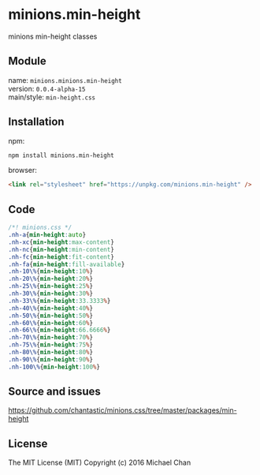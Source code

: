 # minions.min-height
minions min-height classes

## Module
name: `minions.minions.min-height`  
version: `0.0.4-alpha-15`  
main/style: `min-height.css`  

## Installation
npm:
```bash
npm install minions.min-height
```

browser:
```html
<link rel="stylesheet" href="https://unpkg.com/minions.min-height" />
```

## Code
```css
/*! minions.css */
.nh-a{min-height:auto}
.nh-xc{min-height:max-content}
.nh-nc{min-height:min-content}
.nh-fc{min-height:fit-content}
.nh-fa{min-height:fill-available}
.nh-10\%{min-height:10%}
.nh-20\%{min-height:20%}
.nh-25\%{min-height:25%}
.nh-30\%{min-height:30%}
.nh-33\%{min-height:33.3333%}
.nh-40\%{min-height:40%}
.nh-50\%{min-height:50%}
.nh-60\%{min-height:60%}
.nh-66\%{min-height:66.6666%}
.nh-70\%{min-height:70%}
.nh-75\%{min-height:75%}
.nh-80\%{min-height:80%}
.nh-90\%{min-height:90%}
.nh-100\%{min-height:100%}

```

## Source and issues

https://github.com/chantastic/minions.css/tree/master/packages/min-height

## License

The MIT License (MIT)
Copyright (c) 2016 Michael Chan